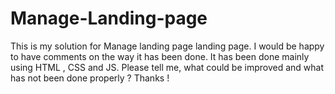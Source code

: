 # Manage-Landing-page
This is my solution for Manage landing page landing page. I would be happy to have comments on the way it has been done. It has been done mainly using HTML , CSS and JS. Please tell me, what could be improved and what has not been done properly ? Thanks !
